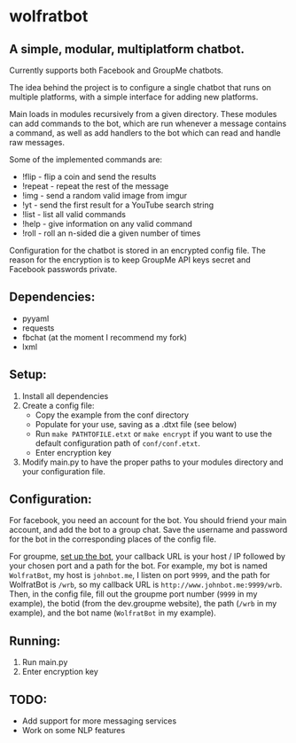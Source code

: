 wolfratbot
=========
A simple, modular, multiplatform chatbot.
---------

Currently supports both Facebook and GroupMe chatbots.

The idea behind the project is to configure a single chatbot that runs on multiple platforms,
with a simple interface for adding new platforms.  

Main loads in modules recursively from a given directory.
These modules can add commands to the bot, which are run whenever a message
contains a command, as well as add handlers to the bot which can read and handle
raw messages.  

Some of the implemented commands are:  
  - !flip     - flip a coin and send the results
  - !repeat   - repeat the rest of the message
  - !img      - send a random valid image from imgur
  - !yt       - send the first result for a YouTube search string
  - !list     - list all valid commands
  - !help     - give information on any valid command
  - !roll     - roll an n-sided die a given number of times

Configuration for the chatbot is stored in an encrypted config file.
The reason for the encryption is to keep GroupMe API keys secret and
Facebook passwords private.

Dependencies:
---------
  - pyyaml  
  - requests  
  - fbchat (at the moment I recommend my fork)
  - lxml  

Setup:
--------
  1. Install all dependencies  
  2. Create a config file:  
     - Copy the example from the conf directory  
     - Populate for your use, saving as a .dtxt file (see below)  
     - Run `make PATHTOFILE.etxt` or `make encrypt` if you want to use the default configuration path of `conf/conf.etxt`.
     - Enter encryption key  
  3. Modify main.py to have the proper paths to your modules directory
and your configuration file.

Configuration:
---------
For facebook, you need an account for the bot. You should friend your main account,
and add the bot to a group chat.  Save the username and password for the bot in the
corresponding places of the config file.  

For groupme, [set up the bot](https://dev.groupme.com/bots), your callback URL is
your host / IP followed by your chosen port and a path for the bot. For example,
my bot is named `WolfratBot`, my host is `johnbot.me`, I listen on port `9999`, and
the path for WolfratBot is `/wrb`, so my callback URL is `http://www.johnbot.me:9999/wrb`.  
Then, in the config file, fill out the groupme port number (`9999` in my example),
the botid (from the dev.groupme website), the path (`/wrb` in my example), and
the bot name (`WolfratBot` in my example).

Running:
---------
  1. Run main.py  
  2. Enter encryption key  

TODO:
---------
  - Add support for more messaging services  
  - Work on some NLP features  
